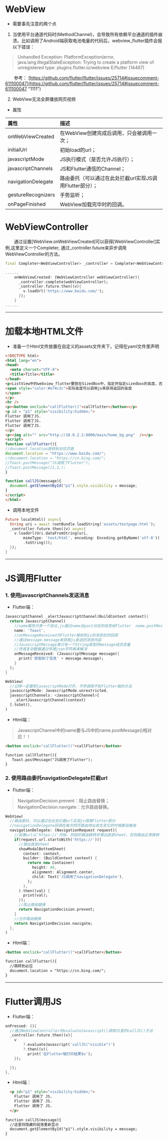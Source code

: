 # WebView

* 需要事先注意的两个点
1. 当使用平台通道代码时(MethodChannel)，会导致所有依赖平台通道的插件崩溃。比如调用了Android端获取电池电量的代码后，webview_flutter插件会报以下错误：

> Unhandled Exception: PlatformException(error, java.lang.IllegalStateException: Trying to create a platform view of unregistered type: plugins.flutter.io/webview E/flutter (14467)

&emsp;&emsp;参考：
[https://github.com/flutter/flutter/issues/25714#issuecomment-611100047](https://github.com/flutter/flutter/issues/25714#issuecomment-611100047  "1111")

2. WebView无法全屏播放网页视频

* 属性

属性|描述
:-|:-
onWebViewCreated | 在WebView创建完成后调用，只会被调用一次；
initialUrl | 初始load的url；
javascriptMode | JS执行模式（是否允许JS执行）；
javascriptChannels | JS和Flutter通信的Channel；
navigationDelegate | 路由委托（可以通过在此处拦截url实现JS调用Flutter部分）；
gestureRecognizers | 手势监听；
onPageFinished | WebView加载完毕时的回调。


# WebViewController
&emsp;&emsp;通过设置[WebView.onWebViewCreated]可以获得[WebViewController]实例,这里定义一个Completer<WebViewController>,
  通过_controller.future来异步调用WebViewController的方法。

```dart
final Completer<WebViewController> _controller = Completer<WebViewController>();

......
    onWebViewCreated: (WebViewController webViewController){
      _controller.complete(webViewController);
      _controller.future.then((v){
        v.loadUrl('https://www.baidu.com/');
      });
    }
......

```

***


# 加载本地HTML文件
  * 准备一个Html文件放置在自定义的assets文件夹下，记得在yaml文件里声明
  
  ```html
  <!DOCTYPE html>
<html lang="en">
<head>
    <meta charset="UTF-8">
    <title>Title</title>
</head>
<p>ListView中的webview_flutter要放在SizedBox中，指定并指定sizedbox的高度，否则会出错。
  <span style="color:#e74c3c">实际高度可以调用js来获得返回的高度
  </span>
</p>
<hr />
<p><button onclick="callFlutter()">callFlutter</button></p>
<p id = "p1" style="visibility:hidden;">
Flutter 调用了JS.
Flutter 调用了JS.
Flutter 调用了JS.
</p>
<p><img alt="" src="http://10.0.2.2:8000/main/home_bg.png"  /></p>
<script>
  function callFlutter(){
  //document.location跳转到对应页面
  document.location = "https://www.baidu.com/";
//document.location = "https://cn.bing.com/";
//Toast.postMessage("JS调用了Flutter");
//Toast.postMessage([1,2,);
  }

  function callJS(message){
    document.getElementById("p1").style.visibility = message;
  }
</script>
</html>
```

  * 调用本地文件
```dart
Future localHtml() async{
  String uri = await rootBundle.loadString('assets/testpage.html');
  _controller.future.then((v) async{
    v.loadUrl(Uri.dataFromString(uri,
        mimeType: 'text/html', encoding: Encoding.getByName('utf-8'))
        .toString());
  });
}
```

***


# JS调用Flutter
  ### 1. 使用javascriptChannels发送消息
  * Flutter端：
  
  ```dart
  JavascriptChannel _alertJavascriptChannel(BuildContext context){
    return JavascriptChannel(
      //name属性代表一个协议,js通过name去post对应的信息给Flutter  name.postMessage("xxx")
      name: 'Toast',
      //onMessageReceived为Flutter接收到js的消息后的回调
      //通过message.message来获取js发送的消息内容
      //JavascriptMessage类只有一个String类型的message成员变量
      //传递复杂数据通过传递json字符串来解决
      onMessageReceived: (JavascriptMessage message){
        print('获取到了信息' + message.message);
      }
    );
  }
  
  WebView(
    //记得一定要把javascriptMode打开，不然调用不到flutter端的方法
    javascriptMode: JavascriptMode.unrestricted,
    javascriptChannels: <JavascriptChannel>[
      _alertJavascriptChannel(context)
    ].toSet(),
  )
  
  ```
  
  * Html端：
  > JavascriptChannel中的name要与JS中的name.postMessage()相对应！！
    
```html
<button onclick="callFlutter()">callFlutter</button>

function callFlutter(){
   Toast.postMessage("JS调用了Flutter");
}
```

  ### 2. 使用路由委托navigationDelegate拦截url
  * Flutter端：
  > NavigationDecision.prevent：阻止路由替换；  
  NavigationDecision.navigate：允许路由替换。
  
```dart
WebView(
  //路由委托，可以通过在此处拦截url实现js调用Flutter部分
  //navigationDelegate回调在每次网页路由地址发生变化的时候都会触发
  navigationDelegate: (NavigationRequest request){
    //如果url以'https://'开始，则组织路由跳转并弹出底部sheet，否则路由正常跳转
    if(request.url.startsWith('https://')){
      //弹出底部sheet
      showModalBottomSheet(
        context: context,
        builder: (BuildContext context) {
          return new Container(
            height: 44,
            alignment: Alignment.center,
            child: Text('JS调用了navigationDelegate'),
          );
        },
      ).then((val) {
        print(val);
      });
      //阻止路由替换
      return NavigationDecision.prevent;
    }
    //允许路由替换
    return NavigationDecision.navigate;
  },
)
```

  * Html端：
  
```html
<button onclick="callFlutter()">callFlutter</button>

function callFlutter(){
  //跳转到必应
  document.location = "https://cn.bing.com/";
}

```


***


# Flutter调用JS
  * Flutter端：
  
```dart
onPressed: (){
  //通过WebViewController的evaluateJavascript()调用JS里的callJS()方法
  _controller.future.then((v){
    v
        ?.evaluateJavascript('callJS("visible")')
        ?.then((v){
          print('在Flutter端打印结果$v');
    });

  });
},
```

  * Html端：
```html
  <p id="p1" style="visibility:hidden;">
    Flutter 调用了 JS.
    Flutter 调用了 JS.
    Flutter 调用了 JS.
  </p>
  
function callJS(message){
  //这里将隐藏的段落重新显示
  document.getElementById("p1").style.visibility = message;
}

```
 
    
  
